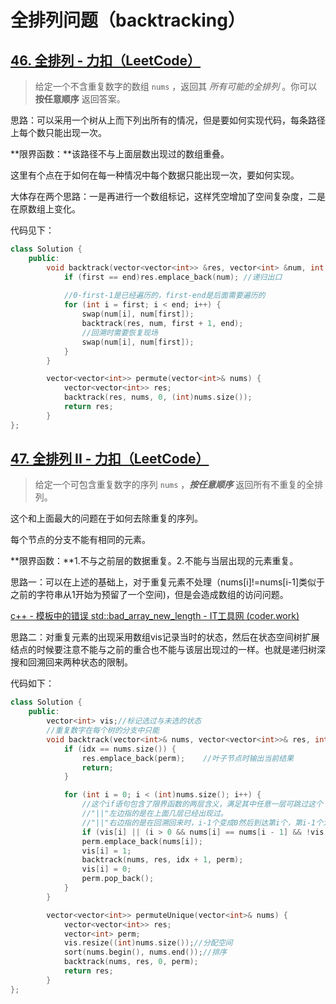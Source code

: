 # 全排列问题（backtracking）



## [46. 全排列 - 力扣（LeetCode）](https://leetcode.cn/problems/permutations/)

> 给定一个不含重复数字的数组 `nums` ，返回其 *所有可能的全排列* 。你可以 **按任意顺序** 返回答案。

思路：可以采用一个树从上而下列出所有的情况，但是要如何实现代码，每条路径上每个数只能出现一次。

**限界函数：**该路径不与上面层数出现过的数组重叠。

这里有个点在于如何在每一种情况中每个数据只能出现一次，要如何实现。

大体存在两个思路：一是再进行一个数组标记，这样凭空增加了空间复杂度，二是在原数组上变化。

代码见下：

```cpp
class Solution {
	public:
		void backtrack(vector<vector<int>> &res, vector<int> &num, int first, int end) {
			if (first == end)res.emplace_back(num); //递归出口
            
			//0-first-1是已经遍历的，first-end是后面需要遍历的
			for (int i = first; i < end; i++) {
				swap(num[i], num[first]);
				backtrack(res, num, first + 1, end);
                //回溯时需要恢复现场
				swap(num[i], num[first]);
			}
		}

		vector<vector<int>> permute(vector<int>& nums) {
			vector<vector<int>> res;
			backtrack(res, nums, 0, (int)nums.size());
			return res;
		}
};
```



## [47. 全排列 II - 力扣（LeetCode）](https://leetcode.cn/problems/permutations-ii/description/)

> 给定一个可包含重复数字的序列 `nums` ，***按任意顺序*** 返回所有不重复的全排列。

这个和上面最大的问题在于如何去除重复的序列。

每个节点的分支不能有相同的元素。

**限界函数：**1.不与之前层的数据重复。2.不能与当层出现的元素重复。

思路一：可以在上述的基础上，对于重复元素不处理（nums[i]!=nums[i-1]类似于之前的字符串从1开始为预留了一个空间)，但是会造成数组的访问问题。

[c++ - 模板中的错误 std::bad_array_new_length - IT工具网 (coder.work)](https://www.coder.work/article/7657208)

思路二：对重复元素的出现采用数组vis记录当时的状态，然后在状态空间树扩展结点的时候要注意不能与之前的重合也不能与该层出现过的一样。也就是递归树深搜和回溯回来两种状态的限制。

代码如下：

```cpp
class Solution {
	public:
		vector<int> vis;//标记选过与未选的状态
		//重复数字在每个树的分支中只能
		void backtrack(vector<int>& nums, vector<vector<int>>& res, int idx, vector<int>&perm) {
			if (idx == nums.size()) {
				res.emplace_back(perm);    //叶子节点时输出当前结果
				return;
			}

			for (int i = 0; i < (int)nums.size(); i++) {
                //这个if语句包含了限界函数的两层含义，满足其中任意一层可跳过这个
                //"||"左边指的是在上面几层已经出现过。
                //"||"右边指的是在回溯回来时，i-1个变成0然后到达第i个，第i-1个为0第i个和前者相同可在这一层不出现
				if (vis[i] || (i > 0 && nums[i] == nums[i - 1] && !vis[i - 1]))continue; //去重
				perm.emplace_back(nums[i]);
				vis[i] = 1;
				backtrack(nums, res, idx + 1, perm);
				vis[i] = 0;
				perm.pop_back();
			}
		}

		vector<vector<int>> permuteUnique(vector<int>& nums) {
			vector<vector<int>> res;
			vector<int> perm;
			vis.resize((int)nums.size());//分配空间
			sort(nums.begin(), nums.end());//排序
			backtrack(nums, res, 0, perm);
			return res;
		}
};
```

